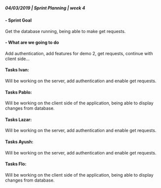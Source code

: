 ##### **04/03/2019  |  Sprint Planning  |  week 4**

#### - Sprint Goal
Get the database running, being able to make get requests.

#### - What are we going to do
Add authentication, add features for demo 2, get requests, continue with client side...

#### Tasks Ivan:
Will be working on the server, add authentication and enable get requests.

#### Tasks Pablo:
Will be working on the client side of the application,  being able to display changes from database. 

#### Tasks Lazar:
Will be working on the server, add authentication and enable get requests. 

#### Tasks Ayush:
Will be working on the server, add authentication and enable get requests.

#### Tasks Flo: 
Will be working on the client side of the application,  being able to display changes from database.
